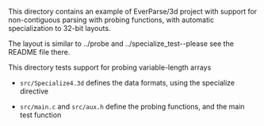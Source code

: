 This directory contains an example of EverParse/3d project with
support for non-contiguous parsing with probing functions, with
automatic specialization to 32-bit layouts.

The layout is similar to ../probe and ../specialize_test--please see the README
file there.

This directory tests support for probing variable-length arrays

* `src/Specialize4.3d` defines the data formats, using the specialize
  directive

* `src/main.c` and `src/aux.h` define the probing functions, and the
  main test function